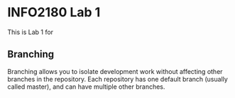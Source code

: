 # INFO2180 Lab 1
This is Lab 1 for <Raheed Gilzene>

## Branching
Branching allows you to isolate development work without
affecting other branches in the repository. Each repository
has one default branch (usually called master), and can have
multiple other branches.